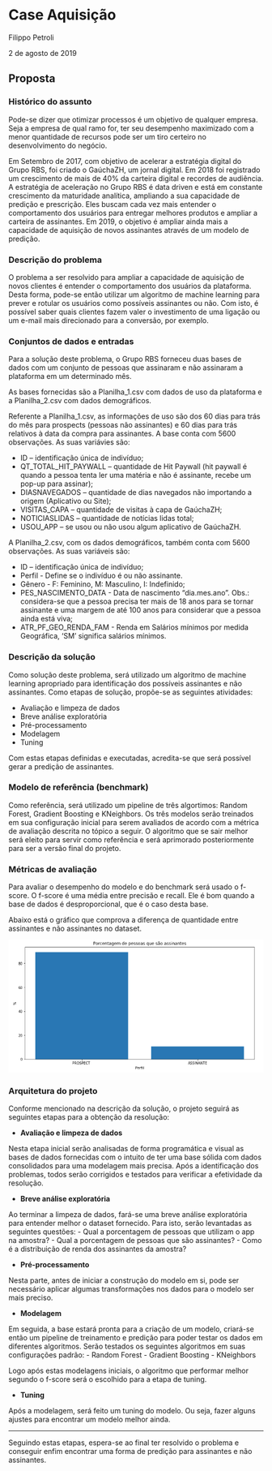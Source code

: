 
# Case Aquisição
Filippo Petroli

2 de agosto de 2019

## Proposta


### Histórico do assunto

Pode-se dizer que otimizar processos é um objetivo de qualquer empresa. Seja a empresa de qual ramo for, ter seu desempenho maximizado com a menor quantidade de recursos pode ser um tiro certeiro no desenvolvimento do negócio.

Em Setembro de 2017, com objetivo de acelerar a estratégia digital do Grupo RBS, foi criado o GaúchaZH, um jornal digital. Em 2018 foi registrado um crescimento de mais de 40% da carteira digital e recordes de audiência. A estratégia de aceleração no Grupo RBS é data driven e está em constante crescimento da maturidade analítica, ampliando a sua capacidade de predição e prescrição. Eles buscam cada vez mais entender o comportamento dos usuários para entregar melhores produtos e ampliar a carteira de assinantes. Em 2019, o objetivo é ampliar ainda mais a capacidade de aquisição de novos assinantes através de um modelo de predição.

### Descrição do problema

O problema a ser resolvido para ampliar a capacidade de aquisição de novos clientes é entender o comportamento dos usuários da plataforma. Desta forma, pode-se então utilizar um algoritmo de machine learning para prever e rotular os usuários como possíveis assinantes ou não. Com isto, é possível saber quais clientes fazem valer o investimento de uma ligação ou um e-mail mais direcionado para a conversão, por exemplo.

### Conjuntos de dados e entradas

Para a solução deste problema, o Grupo RBS forneceu duas bases de dados com um conjunto de pessoas que assinaram e não assinaram a plataforma em um determinado mês.

As bases fornecidas são a Planilha_1.csv com dados de uso da plataforma e a Planilha_2.csv com dados demográficos.

Referente a Planilha_1.csv, as informações de uso são dos 60 dias para trás do mês para prospects (pessoas não assinantes) e 60 dias para trás relativos à data da compra para assinantes. A base conta com 5600 observações.
As suas variávies são:
- ID – identificação única de indivíduo;
- QT_TOTAL_HIT_PAYWALL – quantidade de Hit Paywall (hit paywall é quando a pessoa tenta ler uma matéria e não é assinante, recebe um pop-up para assinar);
- DIASNAVEGADOS – quantidade de dias navegados não importando a origem (Aplicativo ou Site);
- VISITAS_CAPA – quantidade de visitas à capa de GaúchaZH;
- NOTICIASLIDAS – quantidade de notícias lidas total;
- USOU_APP – se usou ou não usou algum aplicativo de GaúchaZH.

A Planilha_2.csv, com os dados demográficos, também conta com 5600 observações.
As suas variáveis são:
- ID – identificação única de indivíduo;
- Perfil - Define se o indivíduo é ou não assinante.
- Gênero -  F: Feminino, M: Masculino, I: Indefinido;
- PES_NASCIMENTO_DATA - Data de nascimento “dia.mes.ano”. Obs.: considera-se que a pessoa precisa ter mais de 18 anos para se tornar assinante e uma margem de até 100 anos para considerar que a pessoa ainda está viva;
- ATR_PF_GEO_RENDA_FAM - Renda em Salários mínimos por medida Geográfica, ‘SM’ significa salários mínimos.

### Descrição da solução

Como solução deste problema, será utilizado um algoritmo de machine learning apropriado para identificação dos possíveis assinantes e não assinantes.
Como etapas de solução, propõe-se as seguintes atividades:
- Avaliação e limpeza de dados
- Breve análise exploratória
- Pré-processamento
- Modelagem
- Tuning

Com estas etapas definidas e executadas, acredita-se que será possível gerar a predição de assinantes.

### Modelo de referência (benchmark)

Como referência, será utilizado um pipeline de três algortimos: Random Forest, Gradient Boosting e KNeighbors. Os três modelos serão treinados em sua configuração inicial para serem avaliados de acordo com a métrica de avaliação descrita no tópico a seguir. O algoritmo que se sair melhor será eleito para servir como referência e será aprimorado posteriormente para ser a versão final do projeto.

### Métricas de avaliação

Para avaliar o desempenho do modelo e do benchmark será usado o f-score.
O f-score é uma média entre precisão e recall. Ele é bom quando a base de dados é desproporcional, que é o caso desta base.

Abaixo está o gráfico que comprova a diferença de quantidade entre assinantes e não assinantes no dataset.


![img/grafico.png](img/grafico.png)

### Arquitetura do projeto

Conforme mencionado na descrição da solução, o projeto seguirá as seguintes etapas para a obtenção da resolução:

- **Avaliação e limpeza de dados**

Nesta etapa inicial serão analisadas de forma programática e visual as bases de dados fornecidas com o intuito de ter uma base sólida com dados consolidados para uma modelagem mais precisa. Após a identificação dos problemas, todos serão corrigidos e testados para verificar a efetividade da resolução.

- **Breve análise exploratória**

Ao terminar a limpeza de dados, fará-se uma breve análise exploratória para entender melhor o dataset fornecido.
Para isto, serão levantadas as seguintes questões:
    - Qual a porcentagem de pessoas que utilizam o app na amostra?
    - Qual a porcentagem de pessoas que são assinantes?
    - Como é a distribuição de renda dos assinantes da amostra?

- **Pré-processamento**

Nesta parte, antes de iniciar a construção do modelo em si, pode ser necessário aplicar algumas transformações nos dados para o modelo ser mais preciso.

- **Modelagem**

Em seguida, a base estará pronta para a criação de um modelo, criará-se então um pipeline de treinamento e predição para poder testar os dados em diferentes algoritmos.
Serão testados os seguintes algoritmos em suas configurações padrão:
    - Random Forest
    - Gradient Boosting
    - KNeighbors

Logo após estas modelagens iniciais, o algoritmo que performar melhor segundo o f-score será o escolhido para a etapa de tuning.

- **Tuning**

Após a modelagem, será feito um tuning do modelo. Ou seja, fazer alguns ajustes para encontrar um modelo melhor ainda.

***

Seguindo estas etapas, espera-se ao final ter resolvido o problema e conseguir enfim encontrar uma forma de predição para assinantes e não assinantes.


